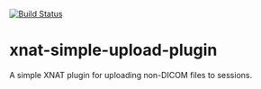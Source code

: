 [![Build Status](https://travis-ci.org/MonashBI/xnat-simple-upload-plugin.svg?branch=master)](https://travis-ci.org/MonashBI/xnat-simple-upload-plugin.svg?branch=master)
# xnat-simple-upload-plugin
A simple XNAT plugin for uploading non-DICOM files to sessions.
